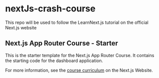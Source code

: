 # nextJs-crash-course
This repo will be used to follow the LearnNext.js tutorial on the official Next.js website

## Next.js App Router Course - Starter

This is the starter template for the Next.js App Router Course. It contains the starting code for the dashboard application.

For more information, see the [course curriculum](https://nextjs.org/learn) on the Next.js Website.
